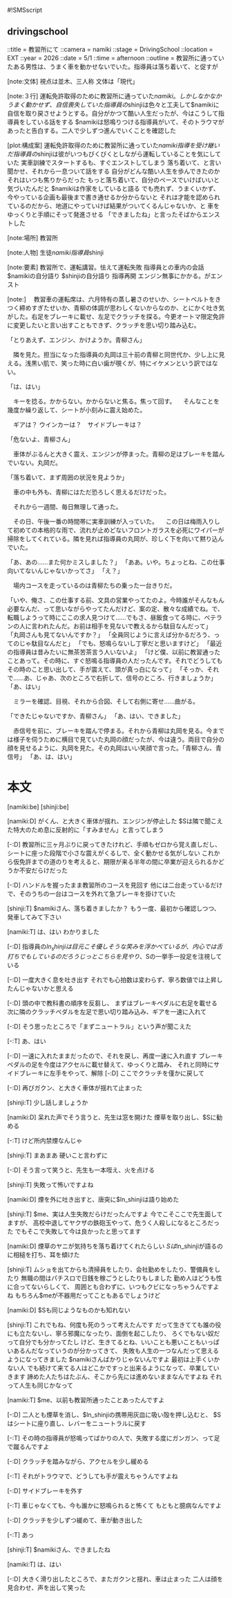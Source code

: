 #!SMSscript

## drivingschool

::title = 教習所にて
::camera = namiki
::stage = DrivingSchool
::location = EXT
::year = 2026
::date = 5/1
::time = afternoon
::outline = 教習所に通っていたある男性は、うまく車を動かせないでいた。指導員は落ち着いて、と促すが

[note:文体]
視点は並木、三人称
文体は「現代」

[note:３行]
運転免許取得のために教習所に通っていた$namiki。しかしなかなかうまく動かせず、自信喪失していた
指導員の$shinjiは色々と工夫して$namikiに自信を取り戻させようとする。自分がかつて酷い人生だったが、今はこうして指導員をしている話をする
$namikiは怒鳴りつける指導員がいて、そのトラウマがあったと告白する。二人で少しずつ進んでいくことを確認した

[plot:構成案]
運転免許取得のために教習所に通っていた$namiki
指導を受け継いだ指導員の$shinjiは彼がいつもびくびくとしながら運転していることを気にしていた
実車訓練でスタートするも、すぐエンストしてしまう
落ち着いて、と言い聞かせ、それから一息ついて話をする
自分がどんな酷い人生を歩んできたのか
それはいつも焦りからだった
もっと落ち着いて、自分のペースでいけばいいと気づいたんだと
$namikiは作家をしていると語る
でも売れず、うまくいかず、今やっている企画も最後まで書き通せるか分からないと
それは才能を認められているのだから、地道にやっていけば結果がついてくるんじゃないか、と
車をゆっくりと手順にそって発進させる
「できましたね」と言ったそばからエンストした

[note:場所]
教習所

[note:人物]
生徒$namiki
指導員$shinji

[note:要素]
教習所で、運転講習。怯えて運転失敗
指導員との車内の会話
$namikiの自分語り
$shinjiの自分語り
指導再開
エンジン無事にかかる。がエンスト

[note:]
　教習車の運転席は、六月特有の蒸し暑さのせいか、シートベルトをきつく締めすぎたせいか、青柳の体調が思わしくないからなのか、とにかく吐き気がした。右足をブレーキに載せ、左足でクラッチを探る。今更オートマ限定免許に変更したいと言い出すこともできず、クラッチを思い切り踏み込む。

「とりあえず、エンジン、かけようか。青柳さん」

　隣を見た。担当になった指導員の丸岡は三十前の青柳と同世代か、少し上に見える。浅黒い肌で、笑った時に白い歯が覗くが、特にイケメンという訳ではない。

「は、はい」

　キーを捻る。かからない。かからないと焦る。焦って回す。
　そんなことを幾度か繰り返して、シートが小刻みに震え始めた。

　ギアは？ ウインカーは？　サイドブレーキは？

「危ないよ、青柳さん」

　車体がぶるんと大きく震え、エンジンが停まった。青柳の足はブレーキを踏んでいない。丸岡だ。

「落ち着いて、まず周囲の状況を見ようか」

　車の中も外も、青柳にはただ恐ろしく思えるだけだった。

　それから一週間、毎日無理して通った。

　その日、午後一番の時間帯に実車訓練が入っていた。
　この日は梅雨入りして初めての本格的な雨で、流れが止めどないフロントガラスを必死にワイパーが掃除をしてくれている。隣を見れば指導員の丸岡が、珍しく下を向いて黙り込んでいた。

「あ、あの……また何かミスしました？」
「ああ。いや。ちょっとね、この仕事向いてないんじゃないかってさ」
「え？」

　場内コースを走っているのは青柳たちの乗った一台きりだ。

「いや、俺さ、この仕事する前、文具の営業やってたのよ。今時誰がそんなもん必要なんだ、って思いながらやってたんだけど、案の定、散々な成績でね。で、転職しようって時にここの求人見つけて……でもさ、昼飯食ってる時に、ベテランの人に言われたんだ。お前は相手を見ないで教えるから駄目なんだって」
「丸岡さんも見てないんですか？」
「全員同じように言えば分かるだろう、ってのじゃ駄目なんだと」
「でも、怒鳴らないし丁寧だと思いますけど」
「最近の指導員は昔みたいに無茶苦茶言う人いないよ」
「けど僕、以前に教習通ったことあって。その時に、すぐ怒鳴る指導員の人だったんです。それでどうしてもその時のこと思い出して、手が震えて、頭が真っ白になって」
「そっか、それで……あ、じゃあ、次のところで右折して、信号のところ、行きましょうか」
「あ、はい」

　ミラーを確認、目視、それから合図、そして右側に寄せ……曲がる。

「できたじゃないですか、青柳さん」
「あ、はい、できました」

　赤信号を前に、ブレーキを踏んで停まる。それから青柳は丸岡を見る。今までは様子を伺うために横目で見ていた丸岡の顔だったが、今は違う。両目で自分の顔を見せるように、丸岡を見た。その丸岡はいい笑顔で言った。「青柳さん、青信号」
「あ、は、はい」


# 本文

[namiki:be]
[shinji:be]

[namiki:D]
がくん、と大きく車体が揺れ、エンジンが停止した
$Sは隣で聞こえた特大のため息に反射的に「すみません」と言ってしまう

[-:D]
教習所に三ヶ月ぶりに戻ってきたけれど、手順もゼロから覚え直しだし、
シートに座った段階で小さな震えがくるしで、全く動かせる気がしない
これから仮免許までの道のりを考えると、期限が来る半年の間に卒業が迎えられるかどうか不安だらけだった

[-:D]
ハンドルを握ったまま教習所のコースを見回す
他には二台走っているだけで、そのうちの一台はコースを外れて急ブレーキを掛けていた

[shinji:T]
$namikiさん、落ち着きましたか？
もう一度、最初から確認しつつ、発車してみて下さい

[namiki:T]
は、はい
わかりました

[-:D]
指導員の$ln_shinjiは目元こそ優しそうな笑みを浮かべているが、
内心では舌打ちでもしているのだろう
じっとこちらを見やり、$Sの一挙手一投足を注視している

[-:D]
一度大きく息を吐き出す
それでも心拍数は変わらず、寧ろ数値では上昇したんじゃないかと思える

[-:D]
頭の中で教科書の順序を反芻し、
まずはブレーキペダルに右足を載せる
次に隣のクラッチペダルを左足で思い切り踏み込み、ギアを一速に入れて

[-:D]
そう思ったところで「まずニュートラル」という声が聞こえた

[-:T]
あ、はい

[-:D]
一速に入れたままだったので、それを戻し、再度一速に入れ直す
ブレーキペダルの足を今度はアクセルに載せ替えて、ゆっくりと踏み、
それと同時にサイドブレーキに左手をやって、解除
[-:D]
ここでクラッチを僅かに戻して

[-:D]
再びガクン、と大きく車体が揺れて止まった

[shinji:T]
少し話しましょうか

[namiki:D]
呆れた声でそう言うと、先生は窓を開けた
煙草を取り出し、$Sに勧める

[-:T]
けど所内禁煙なんじゃ

[shinji:T]
まあまあ
硬いこと言わずに

[-:D]
そう言って笑うと、先生も一本咥え、火を点ける

[shinji:T]
失敗って怖いですよね

[namiki:D]
煙を外に吐き出すと、唐突に$ln_shinjiは語り始めた

[shinji:T]
$me、実は人生失敗だらけだったんですよ
今でこそここで先生面してますが、
高校中退してヤクザの鉄砲玉やって、危うく人殺しになるところだった
でもそこで失敗して今は良かったと思ってます

[namiki:D]
煙草のヤニが気持ちを落ち着けてくれたらしい
$Sは$ln_shinjiが語るのに相槌を打ち、耳を傾けた

[shinji:T]
ムショを出てからも清掃員をしたり、会社勤めをしたり、警備員をしたり
無職の間はパチスロで日銭を稼ごうとしたりもしました
勤め人はどうも性に合ってないらしくて、
周囲とも合わずに、いつもクビになっちゃうんですよね
もちろん$meが不器用だってこともあるでしょうけど

[namiki:D]
$Sも同じようなものかも知れない

[shinji:T]
これでもね、何度も死のうって考えたんです
だって生きてても誰の役にも立たないし、寧ろ邪魔になったり、面倒を起こしたり、
ろくでもない奴だって自分でも分かってたし
けど、生きてるとね、いいことも悪いこともいっぱいあるんだなっていうのが分かってきて、
失敗も人生の一つなんだって思えるようになってきました
$namikiさんばかりじゃないんですよ
最初は上手くいかない人
でも続けて来てる人はどこかですっと出来るようになって、卒業していきます
諦めた人たちはたぶん、そこから先には進めないままなんですよね
それって人生も同じかなって

[namiki:T]
$me、以前も教習所通ったことあったんですよ

[-:D]
二人とも煙草を消し、$ln_shinjiの携帯用灰皿に吸い殻を押し込むと、
$Sはシートに座り直し、レバーをニュートラルに戻す

[-:T]
その時の指導員が怒鳴ってばかりの人で、失敗する度にガンガン、って足で蹴るんですよ

[-:D]
クラッチを踏みながら、アクセルを少し緩める

[-:T]
それがトラウマで、どうしても手が震えちゃうんですよね

[-:D]
サイドブレーキを外す

[-:T]
車じゃなくても、今も誰かに怒鳴られると怖くて
もともと臆病なんですよ

[-:D]
クラッチを少しずつ緩めて、車が動き出した

[-:T]
あっ

[shinji:T]
$namikiさん、できましたね

[namiki:T]
は、はい

[-:D]
大きく滑り出したところで、またガクンと揺れ、車は止まった
二人は顔を見合わせ、声を出して笑った

